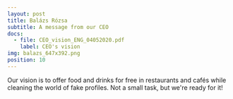 ```yaml
---
layout: post
title: Balázs Rózsa
subtitle: A message from our CEO
docs:
  - file: CEO_vision_ENG_04052020.pdf
    label: CEO's vision
img: balazs_647x392.png
position: 10
---
```


Our vision is to offer food and drinks for free in restaurants and cafés while cleaning the world of fake profiles.
Not a small task, but we're ready for it!
